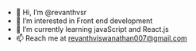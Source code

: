 - 👋 Hi, I’m @revanthvsr
- 👀 I’m interested in Front end development
- 🌱 I’m currently learning javaScript and React.js
- 📫 Reach me at revanthviswanathan007@gmail.com
